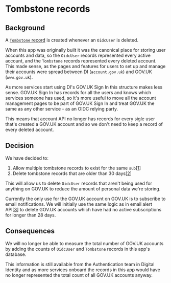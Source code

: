 # Tombstone records

## Background

A [`Tombstone` record](https://github.com/alphagov/account-api/blob/main/app/models/tombstone.rb) 
is created whenever an `OidcUser` is deleted.

When this app was originally built it was the canonical place for storing user accounts and data, 
so the `OidcUser` records represented every active account, and the `Tombstone` records represented 
every deleted account. This made sense, as the pages and features for users to set up and manage 
their accounts were spread between DI (`account.gov.uk`) and GOV.UK (`www.gov.uk`).

As more services start using DI's GOV.UK Sign In this structure makes less sense. GOV.UK Sign In 
has records for all the users and knows which services someone has used, so it's more useful to
move all the account management pages to be part of GOV.UK Sign In and treat GOV.UK the same as 
any other service - as an OIDC relying party.

This means that account API no longer has records for every sigle user that's created a GOV.UK 
account and so we don't need to keep a record of every deleted account.

## Decision

We have decided to:

1. Allow multiple tombstone records to exist for the same `sub`[[1]]
2. Delete tombstone records that are older than 30 days[[2]]

This will allow us to delete `OidcUser` records that aren't being used for anything on GOV.UK to 
reduce the amount of personal data we're storing. 

Currently the only use for the GOV.UK account on GOV.UK is to subscribe to email notifications. 
We will initially use the same logic as in email alert API[[3]] to delete GOV.UK accounts which 
have had no active subscriptions for longer than 28 days.

## Consequences

We will no longer be able to measure the total number of GOV.UK accounts by adding the counts of 
`OidcUser` and `Tombstone` records in this app's database.

This information is still available from the Authentication team in Digital Identity and as more 
services onboard the records in this app would have no longer represented the total count of all 
GOV.UK accounts anyway.

[1]: https://github.com/alphagov/account-api/pull/421
[2]: https://github.com/alphagov/account-api/pull/422
[3]: https://github.com/alphagov/email-alert-api/pull/1756